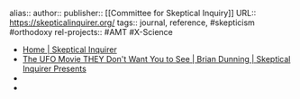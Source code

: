 alias::
author::
publisher:: [[Committee for Skeptical Inquiry]] 
URL:: https://skepticalinquirer.org/
tags:: journal, reference, #skepticism #orthodoxy 
rel-projects:: #AMT #X-Science 


- [Home | Skeptical Inquirer](https://skepticalinquirer.org/)
- [The UFO Movie THEY Don't Want You to See | Brian Dunning | Skeptical Inquirer Presents](https://skepticalinquirer.org/video/the-ufo-movie-they-dont-want-you-to-see-brian-dunning/)
-
-